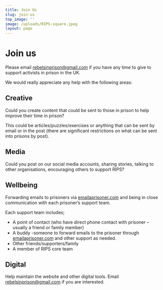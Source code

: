```yaml
---
title: Join Us
slug: join-us
top_image: ''
image: /uploads/RIPS-square.jpeg
layout: page
---
```


# Join us

Please email [rebelsinprison@gmail.com](mailto:rebelsinprison@gmail.com "rebelsinprison@gmail.com") if you have any time to give to support activists in
prison in the UK.

We would really appreciate any help with the following areas:

## Creative

Could you create content that could be sent to those in prison to help improve their time in prison?

This could be articles/puzzles/exercises or anything that can be sent by email or in the post (there are significant restrictions on what can be sent into prisons by post).

## Media

Could you post on our social media accounts, sharing stories, talking to other organisations, encouraging others to support RIPS?

## Wellbeing

Forwarding emails to prisoners via [emailaprisoner.com](https://emailaprisoner.com) and being in close communication with each prisoner’s support team.

Each support team includes;

* A point of contact (who have direct phone contact with prisoner – usually a friend or family member)
* A buddy -someone to forward emails to the prisoner through [emailaprisoner.com](https://emailaprisoner.com) and other support as needed.
* Other friends/supporters/family
* A member of RIPS core team

## Digital

Help maintain the website and other digital tools. Email [rebelsinprison@gmail.com](mailto:rebelsinprison@gmail.com "rebelsinprison@gmail.com") if you are interested.
